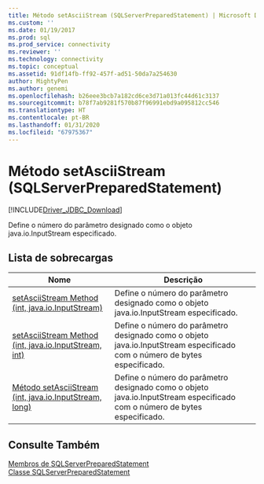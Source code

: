 ```yaml
---
title: Método setAsciiStream (SQLServerPreparedStatement) | Microsoft Docs
ms.custom: ''
ms.date: 01/19/2017
ms.prod: sql
ms.prod_service: connectivity
ms.reviewer: ''
ms.technology: connectivity
ms.topic: conceptual
ms.assetid: 91df14fb-ff92-457f-ad51-50da7a254630
author: MightyPen
ms.author: genemi
ms.openlocfilehash: b26eee3bcb7a182cd6ce3d71a013fc44d61c3137
ms.sourcegitcommit: b78f7ab9281f570b87f96991ebd9a095812cc546
ms.translationtype: HT
ms.contentlocale: pt-BR
ms.lasthandoff: 01/31/2020
ms.locfileid: "67975367"
---
```

# <a name="setasciistream-method-sqlserverpreparedstatement"></a>Método setAsciiStream (SQLServerPreparedStatement)
[!INCLUDE[Driver_JDBC_Download](../../../includes/driver_jdbc_download.md)]

  Define o número do parâmetro designado como o objeto java.io.InputStream especificado.  
  
## <a name="overload-list"></a>Lista de sobrecargas  
  
|Nome|Descrição|  
|----------|-----------------|  
|[setAsciiStream Method &#40;int, java.io.InputStream&#41;](../../../connect/jdbc/reference/setasciistream-method-int-java-io-inputstream.md)|Define o número do parâmetro designado como o objeto java.io.InputStream especificado.|  
|[setAsciiStream Method &#40;int, java.io.InputStream, int&#41;](../../../connect/jdbc/reference/setasciistream-method-int-java-io-inputstream-int.md)|Define o número do parâmetro designado como o objeto java.io.InputStream especificado com o número de bytes especificado.|  
|[Método setAsciiStream &#40;int, java.io.InputStream, long&#41;](../../../connect/jdbc/reference/setasciistream-method-int-java-io-inputstream-long.md)|Define o número do parâmetro designado como o objeto java.io.InputStream especificado com o número de bytes especificado.|  
  
## <a name="see-also"></a>Consulte Também  
 [Membros de SQLServerPreparedStatement](../../../connect/jdbc/reference/sqlserverpreparedstatement-members.md)   
 [Classe SQLServerPreparedStatement](../../../connect/jdbc/reference/sqlserverpreparedstatement-class.md)  
  
  
